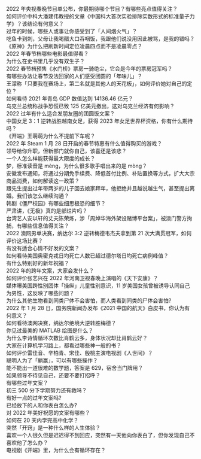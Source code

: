 2022 年央视春晚节目单公布，你最期待哪个节目？有哪些亮点值得关注？  
如何评价中科大潘建伟教授的文章《中国科大首次实验排除实数形式的标准量子力学》？该结论有何意义？  
过年的时候，哪些人或事让你感受到了「人间烟火气」？  
吃鱼卡到刺，父母让我喝醋大口吞咽饭，我跟他们说没用因此被骂，是我的错吗？  
《原神》为什么把刷新时间定位凌晨四点而不是凌晨零点？  
2022 年春节档哪些电影最值得看？  
为什么在史书里几乎没有双生子？  
2022 春节档预售《水门桥》票房一骑绝尘，它会是今年的票房冠军吗？  
有哪些办法让春节没法回家的人们感受团圆的「年味儿」？  
王濛称「只要我在赛场上，第二名就是其他人的天花板」，如何评价她对自己的定位？  
如何看待 2021 年青岛 GDP 数值达到 14136.46 亿元？  
乌克兰总统称战争恐慌已致 125 亿美元撤出，这对乌克兰经济有何影响？  
2022 过年有什么适合发朋友圈的团圆饭文案？  
中国女足 3：1 逆转战胜越南女足，获得 2023 年女足世界杯资格，你有什么期待吗？  
《开端》王萌萌为什么不提前下车呢？  
2022 年 Steam  1 月 28 日开启的春节特惠有什么值得购买的游戏？  
领导给你升职，但新部门就你自己，该喜还是该悲？  
一个人怎么样能获得最大限度的成长？  
梦，标准读音是 mèng，为什么很多歌手唱出来的是 mòng？  
安徽发布通知，将通过分期免手续费、降低首付比例、补贴置换等方式，扩大大宗商品消费，如何解读这一政策？  
跟先生提出过年带两岁的儿子回去娘家拜年，他拒绝并且越说越生气，甚至提出离婚。我们该怎么继续沟通？  
韩剧《僵尸校园》有哪些细思极恐的细节？  
严肃讲，《无极》真的是部烂片吗？  
台湾艺人安以轩的丈夫陈荣炼，涉「周焯华海外架设赌博平台案」，被澳门警方拘捕，有哪些信息值得关注？  
2022 澳网男单决赛，纳达尔 3:2 逆转梅德韦杰夫拿到第 21 次大满贯冠军，如何评价这场比赛？  
有没有适合心情不好发的文案？  
如何看待美国奥密克戎日均死亡人数已超过德尔塔日均死亡病例峰值？  
有什么特别好的新年祝福？  
2022 年的跨年文案，大家会发什么？  
如何评价张艺兴在 2022 年河南卫视春晚上演唱的《天下安康》？  
媒体曝美国跨性别团体「操纵」儿童性别意识，11 岁美国女孩曾被诱导认同自己为男性，这反映了哪些问题？  
为什么其他生物看到同类尸体不会害怕，而人类看到同类的尸体会害怕?  
2022 年 1 月 28 日，国务院新闻办发布《2021 中国的航天》白皮书，你认为有何意义？  
如何看待澳网决赛，纳达尔绝境大逆转胜梅德？  
你见过最美的 MATLAB 绘图是什么？  
为什么李诗情循环次数比肖鹤云多，身体状况却比肖鹤云好？  
大家在计算机学习路上，都看过哪些神一般的书？  
如何评价雷佳音、辛柏青、宋佳、殷桃主演电视剧《人世间》？  
聪明人为了「躺赢」，可以有哪些操作？  
能不能出一道很难的数学题，答案是 629，宿舍当门牌用？  
如果领导不待见自己，还要不要打招呼？  
有哪些过年文案？  
初三 500 分下学期努力还有救吗？  
有好一点的过年文案吗?  
已经放下的人和你表白怎么办?  
对 2022 年美好祝愿的文案有哪些？  
如何在 20 天内学完高中化学？  
突然「开窍」是一种什么样的人生体验？  
喜欢一个人很久但是迟迟得不到回应，突然有一天他向你表白了，但你发现自己不喜欢他了怎么办？  
电视剧《开端》里，为什么会有循环存在？  
